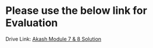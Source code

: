 # Please use the below link for Evaluation

Drive Link: [Akash Module 7 & 8 Solution](https://drive.google.com/file/d/16Om7qyuxtViQ6UivrvkrAvn7n6l7r-pG/view?usp=sharing)
